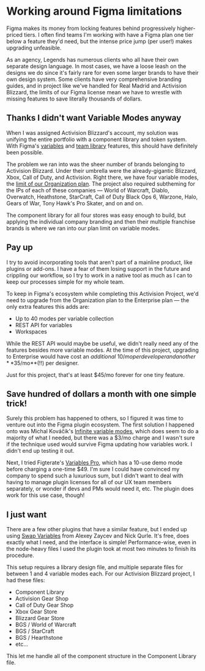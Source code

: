 # Working around Figma limitations

Figma makes its money from locking features behind progressively higher-priced tiers. I often find teams I'm working with have a Figma plan one tier below a feature they'd need, but the intense price jump (per user!) makes upgrading unfeasible.

As an agency, Legends has numerous clients who all have their own separate design language. In most cases, we have a loose leash on the designs we do since it's fairly rare for even some larger brands to have their own design system. Some clients have very comprehensive branding guides, and in project like we've handled for Real Madrid and Activision Blizzard, the limits of our Figma license mean we have to wrestle with missing features to save literally thousands of dollars. 

## Thanks I didn't want Variable Modes anyway

When I was assigned Activision Blizzard's account, my solution was unifying the entire portfolio with a component library and token system. With Figma's [variables](https://help.figma.com/hc/en-us/articles/15343816063383-Modes-for-variables) and [team library](https://help.figma.com/hc/en-us/articles/360041051154-Guide-to-libraries-in-Figma) features, this should have definitely been possible.

The problem we ran into was the sheer number of brands  belonging to Activision Blizzard. Under their umbrella were the already-gigantic Blizzard, Xbox, Call of Duty, and Activision. Right there, we have four variable modes, the [limit of our Organization plan](https://help.figma.com/hc/en-us/articles/360040328273-Figma-plans-and-features). The project also required subtheming for the IPs of each of these companies — World of Warcraft, Diablo, Overwatch, Heathstone, StarCraft, Call of Duty Black Ops 6, Warzone, Halo, Gears of War, Tony Hawk's Pro Skater, and on and on.

The component library for all four stores was easy enough to build, but applying the individual company branding and then their multiple franchise brands is where we ran into our plan limit on variable modes.

## Pay up

I try to avoid incorporating tools that aren't part of a mainline product, like plugins or add-ons. I have a fear of them losing support in the future and crippling our workflow, so I try to work in a native tool as much as I can to keep our processes simple for my whole team.

To keep in Figma's ecosystem while completing this Activision Project, we'd need to upgrade from the Organization plan to the Enterprise plan — the only extra features this adds are:
- Up to 40 modes per variable collection
- REST API for variables
- Workspaces

While the REST API would maybe be useful, we didn't really need any of the features besides more variable modes. At the time of this project, upgrading to Enterprise would have cost an _additional_ $10/mo per developer and another **$35/mo**(!!) per designer.

Just for this project, that's at least $45/mo forever for one tiny feature.

## Save hundred of dollars a month with one simple trick!

Surely this problem has happened to others, so I figured it was time to venture out into the Figma plugin ecosystem. The first solution I happened onto was Michal Kováčik's [Infinite variable modes](https://www.figma.com/community/plugin/1404783727338541788/infinite-variable-modes), which does seem to do a majority of what I needed, but there was a $3/mo charge and I wasn't sure if the technique used would survive Figma updating how variables work. I didn't end up testing it out.

Next, I tried Figterate's [Variables Pro](https://www.figma.com/community/plugin/1264578192495051449/variables-pro-swap-import-export-variables), which has a 10-use demo mode before charging a one-time $49. I'm sure I could have convinced my company to spend such a luxurious sum, but I didn't want to deal with having to manage plugin licenses for all of our UX team members separately, or wonder if devs and PMs would need it, etc. The plugin does work for this use case, though!

## I just want 

There are a few other plugins that have a similar feature, but I ended up using [Swap Variables](https://www.figma.com/community/plugin/1334258818515407420/swap-variables) from Alexey Zaycev and Nick Qurle. It's free, does exactly what I need, and the interface is simple! Performance-wise, even in the node-heavy files I used the plugin took at most two minutes to finish its procedure.
  
This setup requires a library design file, and multiple separate files for between 1 and 4 variable modes each. For our Activision Blizzard project, I had these files:
- Component Library
- Activision Gear Shop
- Call of Duty Gear Shop
- Xbox Gear Store
- Blizzard Gear Store
- BGS / World of Warcraft
- BGS / StarCraft
- BGS / Hearthstone
- etc...

This let me handle all of the component structure in the Component Library file. 

